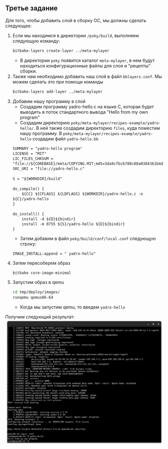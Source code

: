 ## Третье задание

Для того, чтобы добавить слой в сборку ОС, мы должны сделать следующее:

1. Если мы находимся в директории ```/poky/build```, выполняем следующую команду:
    ```bash
    bitbake-layers create-layer ../meta-mylayer
    ```
    - В директории ```poky``` появится каталог ```meta-mylayer```, в нем будут находиться конфигурационные файлы для
    слоя и "рецепты" сборки.
2. Также нам необходимо добавить наш слой в файл ```bblayers.conf```. Мы можем сделать это при помощи
    команды 
    ```bash
    bitbake-layers add-layer ../meta-mylayer
    ```
3. Добавим нашу программу в слой
    - Создадим программу yadro-hello.c на языке C, которая будет выводить в поток стандартного вывода 
    "Hello from my own program"
    - Создадим директорию ```poky/meta-mylayer/recipes-example/yadro-hello/```. В ней также создадим
    директорию ```files```, куда поместим нашу программу. В ```poky/meta-mylayer/recipes-example/yadro-hello```
    создадим файл ```yadro-hello.bb```
    ```
    SUMMARY = "yadro-hello program"
    LICENSE = "MIT"
    LIC_FILES_CHKSUM = "file://${COREBASE}/meta/COPYING.MIT;md5=3da9cfbcb788c80a0384361b4de20420"
    SRC_URI = "file://yadro-hello.c"

    S = "${WORKDIR}/build"

    do_compile() {
        ${CC} ${CFLAGS} ${LDFLAGS} ${WORKDIR}/yadro-hello.c -o ${C}/yadro-hello
    }

    do_install() {
        install -d ${D}${bindir}
        install -m 0755 ${S}/yadro-hello ${D}${bindir}
    }
    ```
    - Затем добавим в файл ```poky/build/conf/local.conf``` следующую строку:
    ```
    IMAGE_INSTALL:append = " yadro-hello"
    ```
4. Затем пересоберем образ
    ```bash
    bitbake core-image-minimal
    ```
5. Запустим образ в qemu
    ```bash
    cd tmp/deploy/images/
    runqemu qemux86-64
    ```
    - Когда мы запустим qemu, то введем ```yadro-hello``` 

Получим следующий результат:
![Результат добавления слоя в образ ОС](images/yadro.jpg)

